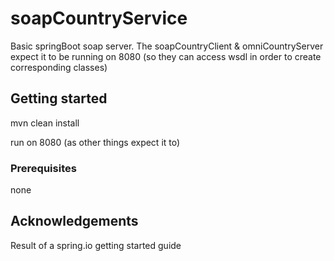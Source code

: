 # soapCountryService

Basic springBoot soap server. The soapCountryClient & omniCountryServer expect it to be running on 8080 (so they can access wsdl in order to create corresponding classes)

## Getting started

mvn clean install

run on 8080 (as other things expect it to)

### Prerequisites

none

## Acknowledgements

Result of a spring.io getting started guide
